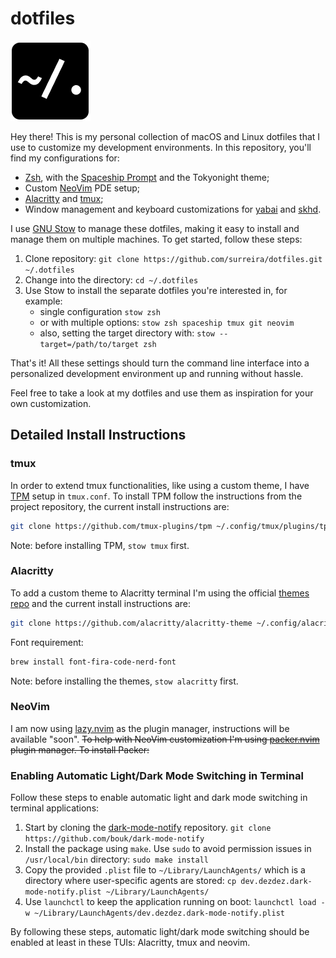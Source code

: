 # dotfiles

![Logo](assets/logo.png)

Hey there! This is my personal collection of macOS and Linux dotfiles that I use to customize my development environments. In this repository, you'll find my configurations for:

- [Zsh](https://www.zsh.org/), with the [Spaceship Prompt](https://spaceship-prompt.sh/) and the Tokyonight theme;
- Custom [NeoVim](https://neovim.io/) PDE setup;
- [Alacritty](https://github.com/alacritty/alacritty) and [tmux](https://github.com/tmux/tmux/);
- Window management and keyboard customizations for [yabai](https://github.com/koekeishiya/yabai) and [skhd](https://github.com/koekeishiya/skhd).

I use [GNU Stow](https://www.gnu.org/software/stow/) to manage these dotfiles, making it easy to install and manage them on multiple machines. To get started, follow these steps:

1. Clone repository: `git clone https://github.com/surreira/dotfiles.git ~/.dotfiles`
1. Change into the directory: `cd ~/.dotfiles`
1. Use Stow to install the separate dotfiles you're interested in, for example:
   - single configuration `stow zsh`
   - or with multiple options: `stow zsh spaceship tmux git neovim`
   - also, setting the target directory with: `stow --target=/path/to/target zsh` 

That's it! All these settings should turn the command line interface into a personalized development environment up and running without hassle.

Feel free to take a look at my dotfiles and use them as inspiration for your own customization.


## Detailed Install Instructions

### tmux

In order to extend tmux functionalities, like using a custom theme, I have [TPM](https://github.com/tmux-plugins/tpm) setup in `tmux.conf`. To install TPM follow the instructions from the project repository, the current install instructions are:

```bash
git clone https://github.com/tmux-plugins/tpm ~/.config/tmux/plugins/tpm
```

Note: before installing TPM, `stow tmux` first.

### Alacritty 

To add a custom theme to Alacritty terminal I'm using the official [themes repo](https://github.com/alacritty/alacritty-theme) and the current install instructions are:

```bash
git clone https://github.com/alacritty/alacritty-theme ~/.config/alacritty/themes
```

Font requirement:

```bash
brew install font-fira-code-nerd-font
```

Note: before installing the themes, `stow alacritty` first.

### NeoVim

I am now using [lazy.nvim](https://github.com/folke/lazy.nvim) as the plugin manager, instructions will be available "soon".
~~To help with NeoVim customization I'm using [packer.nvim](https://github.com/wbthomason/packer.nvim) plugin manager. To install Packer:~~

### Enabling Automatic Light/Dark Mode Switching in Terminal

Follow these steps to enable automatic light and dark mode switching in terminal applications:

1. Start by cloning the [dark-mode-notify](https://github.com/bouk/dark-mode-notify) repository.
   `git clone https://github.com/bouk/dark-mode-notify`
1. Install the package using `make`. Use `sudo` to avoid permission issues in `/usr/local/bin` directory:
   `sudo make install`
1. Copy the provided `.plist` file to `~/Library/LaunchAgents/` which is a directory where user-specific agents are stored:
   `cp dev.dezdez.dark-mode-notify.plist ~/Library/LaunchAgents/`
1. Use `launchctl` to keep the application running on boot:
   `launchctl load -w ~/Library/LaunchAgents/dev.dezdez.dark-mode-notify.plist`

By following these steps, automatic light/dark mode switching should be enabled at least in these TUIs: Alacritty, tmux and neovim.
